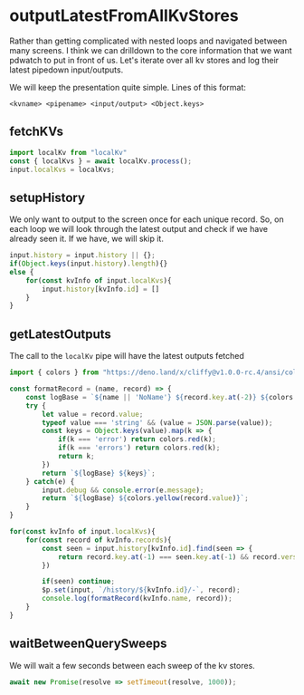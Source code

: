 # outputLatestFromAllKvStores

Rather than getting complicated with nested loops and navigated between many screens. I think we can drilldown to the core information that we want pdwatch to put in front of us. Let's iterate over all kv stores and log their latest pipedown input/outputs.

We will keep the presentation quite simple. Lines of this format:

`<kvname> <pipename> <input/output> <Object.keys>`


## fetchKVs
```ts
import localKv from "localKv"
const { localKvs } = await localKv.process();
input.localKvs = localKvs;
```

## setupHistory
We only want to output to the screen once for each unique record. So, on each loop we will look through the latest output and check if we have already seen it. If we have, we will skip it.
```ts
input.history = input.history || {};
if(Object.keys(input.history).length){}
else {
    for(const kvInfo of input.localKvs){
        input.history[kvInfo.id] = []
    }
}
```

## getLatestOutputs
The call to the `localKv` pipe will have the latest outputs fetched
```ts
import { colors } from "https://deno.land/x/cliffy@v1.0.0-rc.4/ansi/colors.ts";

const formatRecord = (name, record) => {
    const logBase = `${name || 'NoName'} ${record.key.at(-2)} ${colors.bold.green(record.key.at(-1))}`;
    try {
        let value = record.value;
        typeof value === 'string' && (value = JSON.parse(value));
        const keys = Object.keys(value).map(k => {
            if(k === 'error') return colors.red(k);
            if(k === 'errors') return colors.red(k);
            return k;
        })
        return `${logBase} ${keys}`;
    } catch(e) {
        input.debug && console.error(e.message);
        return `${logBase} ${colors.yellow(record.value)}`;
    }
}

for(const kvInfo of input.localKvs){
    for(const record of kvInfo.records){
        const seen = input.history[kvInfo.id].find(seen => {
            return record.key.at(-1) === seen.key.at(-1) && record.versionstamp === seen.versionstamp;
        })

        if(seen) continue;
        $p.set(input, `/history/${kvInfo.id}/-`, record);
        console.log(formatRecord(kvInfo.name, record));
    }
}
```

## waitBetweenQuerySweeps
We will wait a few seconds between each sweep of the kv stores.
```ts
await new Promise(resolve => setTimeout(resolve, 1000));
```
